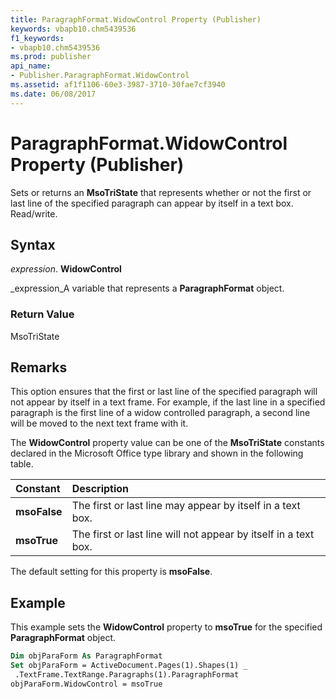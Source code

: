 ```yaml
---
title: ParagraphFormat.WidowControl Property (Publisher)
keywords: vbapb10.chm5439536
f1_keywords:
- vbapb10.chm5439536
ms.prod: publisher
api_name:
- Publisher.ParagraphFormat.WidowControl
ms.assetid: af1f1106-60e3-3987-3710-30fae7cf3940
ms.date: 06/08/2017
---
```



# ParagraphFormat.WidowControl Property (Publisher)

Sets or returns an  **MsoTriState** that represents whether or not the first or last line of the specified paragraph can appear by itself in a text box. Read/write.


## Syntax

 _expression_. **WidowControl**

 _expression_A variable that represents a  **ParagraphFormat** object.


### Return Value

MsoTriState


## Remarks

This option ensures that the first or last line of the specified paragraph will not appear by itself in a text frame. For example, if the last line in a specified paragraph is the first line of a widow controlled paragraph, a second line will be moved to the next text frame with it.

The  **WidowControl** property value can be one of the **MsoTriState** constants declared in the Microsoft Office type library and shown in the following table.



|**Constant**|**Description**|
|:-----|:-----|
| **msoFalse**|The first or last line may appear by itself in a text box.|
| **msoTrue**|The first or last line will not appear by itself in a text box.|
The default setting for this property is  **msoFalse**.


## Example

This example sets the  **WidowControl** property to **msoTrue** for the specified **ParagraphFormat** object.


```vb
Dim objParaForm As ParagraphFormat 
Set objParaForm = ActiveDocument.Pages(1).Shapes(1) _ 
 .TextFrame.TextRange.Paragraphs(1).ParagraphFormat 
objParaForm.WidowControl = msoTrue 

```


